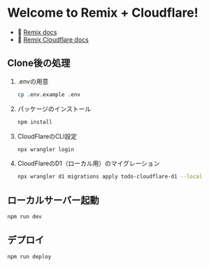 # Welcome to Remix + Cloudflare!

- 📖 [Remix docs](https://remix.run/docs)
- 📖 [Remix Cloudflare docs](https://remix.run/guides/vite#cloudflare)

## Clone後の処理

1. .envの用意

    ```sh
    cp .env.example .env
    ```

1. パッケージのインストール

    ```sh
    npm install
    ```

1. CloudFlareのCLI設定

    ```sh
    npx wrangler login
    ```

1. CloudFlareのD1（ローカル用）のマイグレーション

    ```sh
    npx wrangler d1 migrations apply todo-cloudflare-d1 --local
    ```

## ローカルサーバー起動

```sh
npm run dev
```

## デプロイ

```sh
npm run deploy
```
